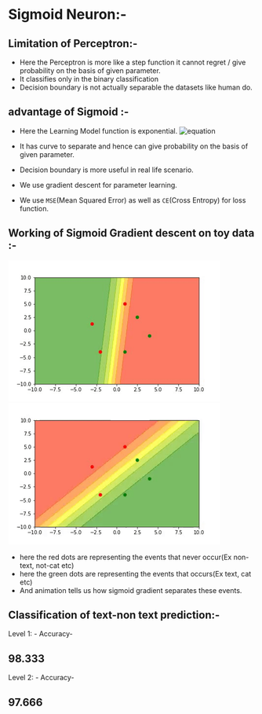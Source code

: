 # Sigmoid Neuron:-

## Limitation of Perceptron:- 

- Here the Perceptron is more like a step function it cannot regret / give probability on the basis of given parameter.
- It classifies only in the binary classification
- Decision boundary is not actually separable the datasets like human do.

## advantage of Sigmoid :-

- Here the Learning Model function is exponential. 
![equation](https://encrypted-tbn0.gstatic.com/images?q=tbn%3AANd9GcSqeVWCs204BAKd_2QZzxSQ8S6BaVczA3zgcof1UFO8YtPDRHY6&usqp=CAU)

- It has curve to separate and hence can give probability on the basis of given parameter.
- Decision boundary is more useful in real life scenario.
- We use gradient descent for parameter learning.
- We use `MSE`(Mean Squared Error) as well as `CE`(Cross Entropy) for loss function.

## Working of Sigmoid Gradient descent on toy data :-
![alt text](https://github.com/ShreyasSubhedar/Deep_Learning/blob/master/DL%23103/ezgif.com-video-to-gif%20(2).gif)
![alt text](https://github.com/ShreyasSubhedar/Deep_Learning/blob/master/DL%23103/ezgif.com-video-to-gif.gif)
- here the red dots are representing the events that never occur(Ex non-text, not-cat etc) 
- here the green dots are representing the events that  occurs(Ex text, cat etc)
- And animation tells us how sigmoid gradient separates these events. 
## Classification of text-non text prediction:- 

Level 1: - Accuracy-<h2>98.333</h2>
Level 2: - Accuracy-<h2>97.666</h2>
